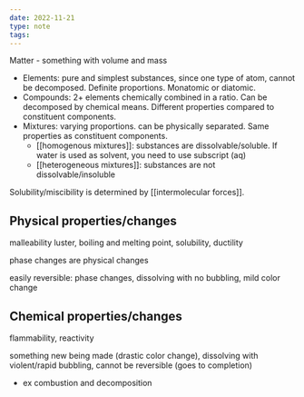 ```yaml
---
date: 2022-11-21
type: note
tags:
---
```


Matter - something with volume and mass
- Elements: pure and simplest substances, since one type of atom, cannot be decomposed. Definite proportions. Monatomic or diatomic.
- Compounds: 2+ elements chemically combined in a ratio. Can be decomposed by chemical means. Different properties compared to constituent components.
- Mixtures: varying proportions. can be physically separated. Same properties as constituent components.
	- [[homogenous mixtures]]: substances are dissolvable/soluble. If water is used as solvent, you need to use subscript (aq)
	- [[heterogeneous mixtures]]: substances are not dissolvable/insoluble

Solubility/miscibility is determined by [[intermolecular forces]].

## Physical properties/changes
malleability luster, boiling and melting point, solubility, ductility

phase changes are physical changes

easily reversible: phase changes, dissolving with no bubbling, mild color change

## Chemical properties/changes
flammability, reactivity

something new being made (drastic color change), dissolving with violent/rapid bubbling, cannot be reversible (goes to completion)
- ex combustion and decomposition
